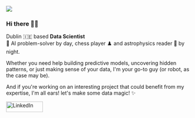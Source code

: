![](https://komarev.com/ghpvc/?username=vkasojhaa)

### Hi there 👋🏻

Dublin 🇮🇪 based **Data Scientist** <br>🤖 AI problem-solver by day, chess player ♟️ and astrophysics reader 🚀 by night. <br> 

Whether you need help building predictive models, uncovering hidden patterns, or just making sense of your data, I'm your go-to guy (or robot, as the case may be). 

And if you're working on an interesting project that could benefit from my expertise, I'm all ears! let's make some data magic! ✨

<a href="https://www.linkedin.com/in/vikasojha7" target="_blank"><img alt="LinkedIn" src="https://img.shields.io/badge/linkedin-%230077B5.svg?&style=for-the-badge&logo=linkedin&logoColor=white" height=29, width=100 /></a> 
</p>

